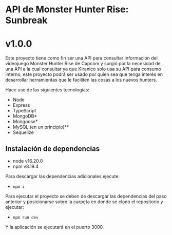 # API de Monster Hunter Rise: Sunbreak
# v1.0.0

Este proyecto tiene como fin ser una API para consultar información del videojuego Monster Hunter Rise de Capcom y surgió
por la necesidad de una API a la cual consultar ya que Kiranico solo usa su API para consumo interno, este proyecto 
podrá ser usado por quien sea que tenga interés en desarrollar herramientas que le faciliten las cosas
a los nuevos hunters.

Hace uso de las siguientes tecnologías:

- Node
- Express
- TypeScript
- MongoDB*
- Mongoose*
- MySQL (en un principio)**
- Sequelize

## Instalación de dependencias
- node v16.20.0
- npm v8.19.4

Para descargar las dependencias adicionales ejecute:
- ```npm i```

Para ejecutar el proyecto se deben de descargar las dependencias del paso anterior y posicionarse sobre la carpeta en donde
se clonó el repositorio y ejecutar: 
- ```npm run dev```

Y la aplicación se ejecutará en el puerto 3000.
